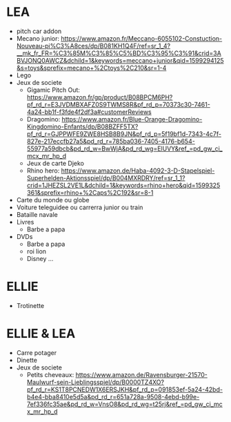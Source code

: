 # LEA

- pitch car addon
- Mecano junior: https://www.amazon.fr/Meccano-6055102-Constuction-Nouveau-pi%C3%A8ces/dp/B081KH1Q4F/ref=sr_1_4?__mk_fr_FR=%C3%85M%C3%85%C5%BD%C3%95%C3%91&crid=3ABVJONQ0AWCZ&dchild=1&keywords=meccano+junior&qid=1599294125&s=toys&sprefix=mecano+%2Ctoys%2C210&sr=1-4
- Lego
- Jeux de societe
    - Gigamic Pitch Out: https://www.amazon.fr/gp/product/B08BPCM6PH?pf_rd_r=E3JVDMBXAFZ0S9TWMS8R&pf_rd_p=70373c30-7461-4a24-bb1f-f3fde4f2df3a#customerReviews
    - Dragomino: https://www.amazon.fr/Blue-Orange-Dragomino-Kingdomino-Enfants/dp/B08BZFF5TX?pf_rd_r=GJPPWFE9ZWE8HSB8B9JN&pf_rd_p=5f19bf1d-7343-4c7f-827e-217eccfb27a5&pd_rd_r=785ba036-7405-4176-b654-55977a59dbcb&pd_rd_w=BwWjA&pd_rd_wg=ElUVY&ref_=pd_gw_ci_mcx_mr_hp_d
    - Jeux de carte Djeko
    - Rhino hero: https://www.amazon.de/Haba-4092-3-D-Stapelspiel-Superhelden-Aktionsspiel/dp/B004MXRDRY/ref=sr_1_1?crid=1JHEZSL2VE1L&dchild=1&keywords=rhino+hero&qid=1599325361&sprefix=rhino+%2Caps%2C192&sr=8-1
- Carte du monde ou globe
- Voiture teleguidee ou carrerra junior ou train
- Bataille navale
- Livres
    - Barbe a papa
- DVDs
    - Barbe a papa
    - roi lion
    - Disney ...

# ELLIE

- Trotinette

# ELLIE & LEA

- Carre potager
- Dinette
- Jeux de societe
    - Petits cheveaux: https://www.amazon.de/Ravensburger-21570-Maulwurf-sein-Lieblingsspiel/dp/B0000TZ4XO?pf_rd_r=KS1T8PCNEDW1X6ERSJKH&pf_rd_p=091853ef-5a24-42bd-b4e4-bba8410e5d5a&pd_rd_r=651a728a-9508-4ebd-b99e-7ef336fc35ae&pd_rd_w=VnsO8&pd_rd_wg=t25rj&ref_=pd_gw_ci_mcx_mr_hp_d

